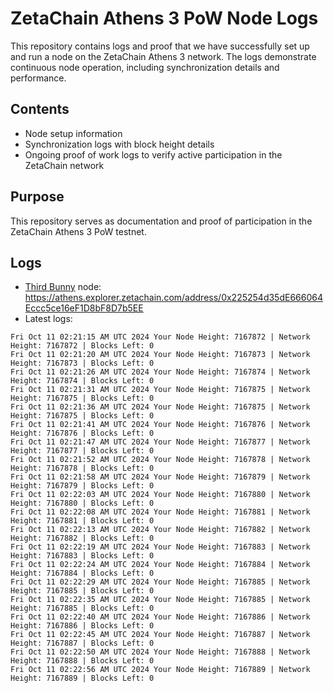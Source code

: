 # ZetaChain Athens 3 PoW Node Logs
This repository contains logs and proof that we have successfully set up and run a node on the ZetaChain Athens 3 network. The logs demonstrate continuous node operation, including synchronization details and performance.

## Contents
- Node setup information
- Synchronization logs with block height details
- Ongoing proof of work logs to verify active participation in the ZetaChain network

## Purpose
This repository serves as documentation and proof of participation in the ZetaChain Athens 3 PoW testnet.

## Logs

- [Third Bunny](https://thirdbunny.xyz/) node: https://athens.explorer.zetachain.com/address/0x225254d35dE666064Eccc5ce16eF1D8bF8D7b5EE
- Latest logs:
```
Fri Oct 11 02:21:15 AM UTC 2024 Your Node Height: 7167872 | Network Height: 7167872 | Blocks Left: 0
Fri Oct 11 02:21:20 AM UTC 2024 Your Node Height: 7167873 | Network Height: 7167873 | Blocks Left: 0
Fri Oct 11 02:21:26 AM UTC 2024 Your Node Height: 7167874 | Network Height: 7167874 | Blocks Left: 0
Fri Oct 11 02:21:31 AM UTC 2024 Your Node Height: 7167875 | Network Height: 7167875 | Blocks Left: 0
Fri Oct 11 02:21:36 AM UTC 2024 Your Node Height: 7167875 | Network Height: 7167875 | Blocks Left: 0
Fri Oct 11 02:21:41 AM UTC 2024 Your Node Height: 7167876 | Network Height: 7167876 | Blocks Left: 0
Fri Oct 11 02:21:47 AM UTC 2024 Your Node Height: 7167877 | Network Height: 7167877 | Blocks Left: 0
Fri Oct 11 02:21:52 AM UTC 2024 Your Node Height: 7167878 | Network Height: 7167878 | Blocks Left: 0
Fri Oct 11 02:21:58 AM UTC 2024 Your Node Height: 7167879 | Network Height: 7167879 | Blocks Left: 0
Fri Oct 11 02:22:03 AM UTC 2024 Your Node Height: 7167880 | Network Height: 7167880 | Blocks Left: 0
Fri Oct 11 02:22:08 AM UTC 2024 Your Node Height: 7167881 | Network Height: 7167881 | Blocks Left: 0
Fri Oct 11 02:22:13 AM UTC 2024 Your Node Height: 7167882 | Network Height: 7167882 | Blocks Left: 0
Fri Oct 11 02:22:19 AM UTC 2024 Your Node Height: 7167883 | Network Height: 7167883 | Blocks Left: 0
Fri Oct 11 02:22:24 AM UTC 2024 Your Node Height: 7167884 | Network Height: 7167884 | Blocks Left: 0
Fri Oct 11 02:22:29 AM UTC 2024 Your Node Height: 7167885 | Network Height: 7167885 | Blocks Left: 0
Fri Oct 11 02:22:35 AM UTC 2024 Your Node Height: 7167885 | Network Height: 7167885 | Blocks Left: 0
Fri Oct 11 02:22:40 AM UTC 2024 Your Node Height: 7167886 | Network Height: 7167886 | Blocks Left: 0
Fri Oct 11 02:22:45 AM UTC 2024 Your Node Height: 7167887 | Network Height: 7167887 | Blocks Left: 0
Fri Oct 11 02:22:50 AM UTC 2024 Your Node Height: 7167888 | Network Height: 7167888 | Blocks Left: 0
Fri Oct 11 02:22:56 AM UTC 2024 Your Node Height: 7167889 | Network Height: 7167889 | Blocks Left: 0
```
